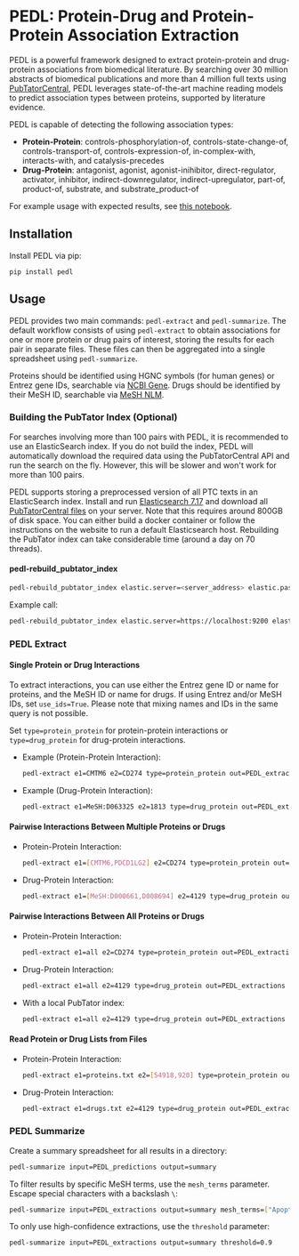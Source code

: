 # PEDL: Protein-Drug and Protein-Protein Association Extraction

PEDL is a powerful framework designed to extract protein-protein and drug-protein associations from biomedical literature. By searching over 30 million abstracts of biomedical publications and more than 4 million full texts using [PubTatorCentral](https://www.ncbi.nlm.nih.gov/research/pubtator/), PEDL leverages state-of-the-art machine reading models to predict association types between proteins, supported by literature evidence.

PEDL is capable of detecting the following association types:

- **Protein-Protein**: controls-phosphorylation-of, controls-state-change-of, controls-transport-of, controls-expression-of, in-complex-with, interacts-with, and catalysis-precedes 
- **Drug-Protein**: antagonist, agonist, agonist-inihibitor, direct-regulator, activator, inhibitor, indirect-downregulator, indirect-upregulator, part-of, product-of, substrate, and substrate\_product-of

For example usage with expected results, see [this notebook](https://github.com/leonweber/pedl/blob/master/example_usage.ipynb).

## Installation

Install PEDL via pip:

```
pip install pedl
```

## Usage

PEDL provides two main commands: `pedl-extract` and `pedl-summarize`. The default workflow consists of using `pedl-extract` to obtain associations for one or more protein or drug pairs of interest, storing the results for each pair in separate files. These files can then be aggregated into a single spreadsheet using `pedl-summarize`.

Proteins should be identified using HGNC symbols (for human genes) or Entrez gene IDs, searchable via [NCBI Gene](https://www.ncbi.nlm.nih.gov/gene). Drugs should be identified by their MeSH ID, searchable via [MeSH NLM](https://meshb.nlm.nih.gov/).

### Building the PubTator Index (Optional)

For searches involving more than 100 pairs with PEDL, it is recommended to use an ElasticSearch index. If you do not build the index, PEDL will automatically download the required data using the PubTatorCentral API and run the search on the fly. However, this will be slower and won't work for more than 100 pairs.

PEDL supports storing a preprocessed version of all PTC texts in an ElasticSearch index. Install and run [Elasticsearch 7.17](https://www.elastic.co/guide/en/elasticsearch/reference/master/install-elasticsearch.html) and download all [PubTatorCentral files](https://ftp.ncbi.nlm.nih.gov/pub/lu/PubTatorCentral/PubTatorCentral_BioCXML/) on your server. Note that this requires around 800GB of disk space. You can either build a docker container or follow the instructions on the website to run a default Elasticsearch host. Rebuilding the PubTator index can take considerable time (around a day on 70 threads).

#### pedl-rebuild_pubtator_index

```bash
pedl-rebuild_pubtator_index elastic.server=<server_address> elastic.password=<password> elastic.ca_certs=<path_to_certs> pubtator_file=<path_to_pubtator_file> n_processes=<number of processes>
```

Example call:

```bash
pedl-rebuild_pubtator_index elastic.server=https://localhost:9200 elastic.password=Naifojair141+123cIlPo7fu elastic.ca_certs=/home/pedl/http_ca.crt pubtator_file=/home/pedl/output/BioCXML n_processes=10
```

### PEDL Extract

#### Single Protein or Drug Interactions

To extract interactions, you can use either the Entrez gene ID or name for proteins, and the MeSH ID or name for drugs. If using Entrez and/or MeSH IDs, set `use_ids=True`. Please note that mixing names and IDs in the same query is not possible.

Set `type=protein_protein` for protein-protein interactions or `type=drug_protein` for drug-protein interactions.


- Example (Protein-Protein Interaction):

  ```bash
  pedl-extract e1=CMTM6 e2=CD274 type=protein_protein out=PEDL_extractions
  ```

- Example (Drug-Protein Interaction):

  ```bash
  pedl-extract e1=MeSH:D063325 e2=1813 type=drug_protein out=PEDL_extractions use_ids=True

  ```

#### Pairwise Interactions Between Multiple Proteins or Drugs

- Protein-Protein Interaction:

  ```bash
  pedl-extract e1=[CMTM6,PDCD1LG2] e2=CD274 type=protein_protein out=PEDL_extractions
  ```

- Drug-Protein Interaction:

  ```bash
  pedl-extract e1=[MeSH:D000661,D008694] e2=4129 type=drug_protein out=PEDL_extractions use_ids=true
  ```

#### Pairwise Interactions Between All Proteins or Drugs

- Protein-Protein Interaction:


  ```bash
  pedl-extract e1=all e2=CD274 type=protein_protein out=PEDL_extractions 
  ```

- Drug-Protein Interaction:

  ```bash
  pedl-extract e1=all e2=4129 type=drug_protein out=PEDL_extractions use_ids=true
  ```
- With a local PubTator index:
    
  ```bash
  pedl-extract e1=all e2=4129 type=drug_protein out=PEDL_extractions use_ids=true elastic.server=<server_address> elastic.password=<password> elastic.ca_certs=<path_to_certs> 
  ```

#### Read Protein or Drug Lists from Files

- Protein-Protein Interaction:

  ```bash
  pedl-extract e1=proteins.txt e2=[54918,920] type=protein_protein out=PEDL_extractions use_ids=true
  ```

- Drug-Protein Interaction:

  ```bash
  pedl-extract e1=drugs.txt e2=4129 type=drug_protein out=PEDL_extractions use_ids=true
  ```

### PEDL Summarize

Create a summary spreadsheet for all results in a directory:

```bash
pedl-summarize input=PEDL_predictions output=summary
```

To filter results by specific MeSH terms, use the `mesh_terms` parameter. Escape special characters with a backslash `\`:

```bash
pedl-summarize input=PEDL_extractions output=summary mesh_terms=["Apoptosis","Lymphoma\, B-Cell"]
```

To only use high-confidence extractions, use the `threshold` parameter:

```bash
pedl-summarize input=PEDL_extractions output=summary threshold=0.9
```
